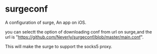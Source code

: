 # surgeconf
A configuration of surge, An app on iOS.

you can selectt the option of  downloading conf from url on surge,and the url is "https://github.com/Neverly/surgeconf/blob/master/main.conf".

This will make the surge to support the socks5 proxy.
